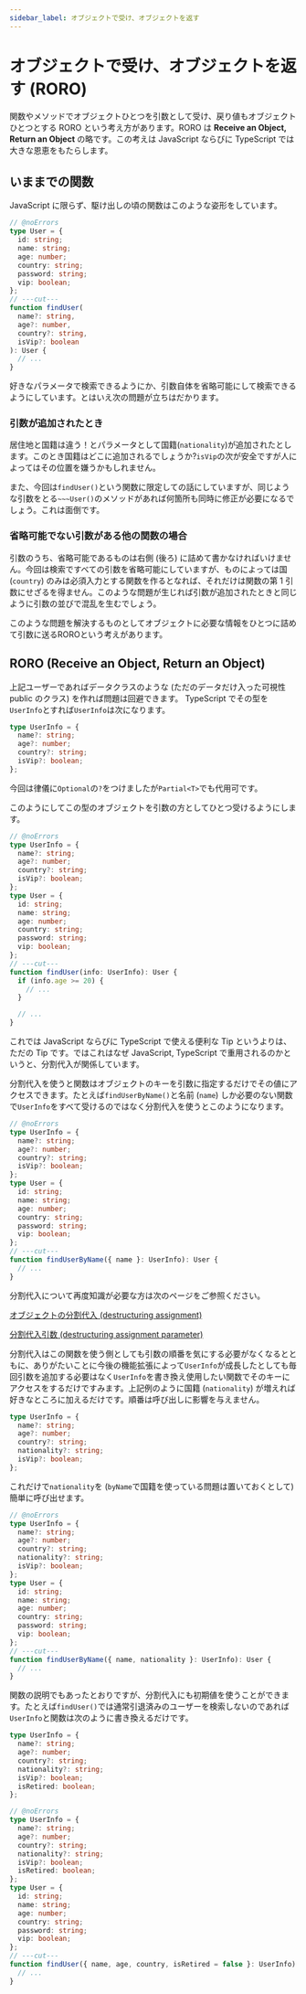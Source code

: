 ```yaml
---
sidebar_label: オブジェクトで受け、オブジェクトを返す
---
```


# オブジェクトで受け、オブジェクトを返す (RORO)

関数やメソッドでオブジェクトひとつを引数として受け、戻り値もオブジェクトひとつとする RORO という考え方があります。RORO は **Receive an Object, Return an Object** の略です。この考えは JavaScript ならびに TypeScript では大きな恩恵をもたらします。

## いままでの関数

JavaScript に限らず、駆け出しの頃の関数はこのような姿形をしています。

```ts twoslash
// @noErrors
type User = {
  id: string;
  name: string;
  age: number;
  country: string;
  password: string;
  vip: boolean;
};
// ---cut---
function findUser(
  name?: string,
  age?: number,
  country?: string,
  isVip?: boolean
): User {
  // ...
}
```

好きなパラメータで検索できるようにか、引数自体を省略可能にして検索できるようにしています。とはいえ次の問題が立ちはだかります。

### 引数が追加されたとき

居住地と国籍は違う！とパラメータとして国籍(`nationality`)が追加されたとします。このとき国籍はどこに追加されるでしょうか?`isVip`の次が安全ですが人によってはその位置を嫌うかもしれません。

また、今回は`findUser()`という関数に限定しての話にしていますが、同じような引数をとる`~~~User()`のメソッドがあれば何箇所も同時に修正が必要になるでしょう。これは面倒です。

### 省略可能でない引数がある他の関数の場合

引数のうち、省略可能であるものは右側 (後ろ) に詰めて書かなければいけません。今回は検索ですべての引数を省略可能にしていますが、ものによっては国 (`country`) のみは必須入力とする関数を作るとなれば、それだけは関数の第 1 引数にせざるを得ません。このような問題が生じれば引数が追加されたときと同じように引数の並びで混乱を生むでしょう。

このような問題を解決するものとしてオブジェクトに必要な情報をひとつに詰めて引数に送るROROという考えがあります。

## RORO (Receive an Object, Return an Object)

上記ユーザーであればデータクラスのような (ただのデータだけ入った可視性 public のクラス) を作れば問題は回避できます。 TypeScript でその型を`UserInfo`とすれば`UserInfo`は次になります。

```ts twoslash
type UserInfo = {
  name?: string;
  age?: number;
  country?: string;
  isVip?: boolean;
};
```

今回は律儀に`Optional`の`?`をつけましたが`Partial<T>`でも代用可です。

このようにしてこの型のオブジェクトを引数の方としてひとつ受けるようにします。

```ts twoslash
// @noErrors
type UserInfo = {
  name?: string;
  age?: number;
  country?: string;
  isVip?: boolean;
};
type User = {
  id: string;
  name: string;
  age: number;
  country: string;
  password: string;
  vip: boolean;
};
// ---cut---
function findUser(info: UserInfo): User {
  if (info.age >= 20) {
    // ...
  }

  // ...
}
```

これでは JavaScript ならびに TypeScript で使える便利な Tip というよりは、ただの Tip です。ではこれはなぜ JavaScript, TypeScript で重用されるのかというと、分割代入が関係しています。

分割代入を使うと関数はオブジェクトのキーを引数に指定するだけでその値にアクセスできます。たとえば`findUserByName()`と名前 (`name`) しか必要のない関数で`UserInfo`をすべて受けるのではなく分割代入を使うとこのようになります。

```ts twoslash
// @noErrors
type UserInfo = {
  name?: string;
  age?: number;
  country?: string;
  isVip?: boolean;
};
type User = {
  id: string;
  name: string;
  age: number;
  country: string;
  password: string;
  vip: boolean;
};
// ---cut---
function findUserByName({ name }: UserInfo): User {
  // ...
}
```

分割代入について再度知識が必要な方は次のページをご参照ください。

[オブジェクトの分割代入 (destructuring assignment)](../reference/values-types-variables/object/destructuring-assignment-from-objects.md)

[分割代入引数 (destructuring assignment parameter)](../reference/functions/destructuring-assignment-parameters.md)

分割代入はこの関数を使う側としても引数の順番を気にする必要がなくなるとともに、ありがたいことに今後の機能拡張によって`UserInfo`が成長したとしても毎回引数を追加する必要はなく`UserInfo`を書き換え使用したい関数でそのキーにアクセスをするだけですみます。上記例のように国籍 (`nationality`) が増えれば好きなところに加えるだけです。順番は呼び出しに影響を与えません。

```ts twoslash
type UserInfo = {
  name?: string;
  age?: number;
  country?: string;
  nationality?: string;
  isVip?: boolean;
};
```

これだけで`nationality`を (`byName`で国籍を使っている問題は置いておくとして) 簡単に呼び出せます。

```ts twoslash
// @noErrors
type UserInfo = {
  name?: string;
  age?: number;
  country?: string;
  nationality?: string;
  isVip?: boolean;
};
type User = {
  id: string;
  name: string;
  age: number;
  country: string;
  password: string;
  vip: boolean;
};
// ---cut---
function findUserByName({ name, nationality }: UserInfo): User {
  // ...
}
```

関数の説明でもあったとおりですが、分割代入にも初期値を使うことができます。たとえば`findUser()`では通常引退済みのユーザーを検索しないのであれば`UserInfo`と関数は次のように書き換えるだけです。

```ts twoslash
type UserInfo = {
  name?: string;
  age?: number;
  country?: string;
  nationality?: string;
  isVip?: boolean;
  isRetired: boolean;
};
```

```ts twoslash
// @noErrors
type UserInfo = {
  name?: string;
  age?: number;
  country?: string;
  nationality?: string;
  isVip?: boolean;
  isRetired: boolean;
};
type User = {
  id: string;
  name: string;
  age: number;
  country: string;
  password: string;
  vip: boolean;
};
// ---cut---
function findUser({ name, age, country, isRetired = false }: UserInfo): User {
  // ...
}
```

